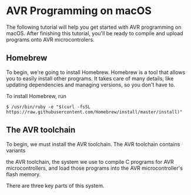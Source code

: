 # AVR Programming on macOS

The following tutorial will help you get started with AVR programming on macOS. After finishing this tutorial, you'll be ready to compile and upload programs onto AVR microcontrolers.

## Homebrew

To begin, we're going to install Homebrew. Homebrew is a tool that allows you to easily install other programs. It takes care of many details, like updating dependencies and managing versions, so you don't have to.

To install Homebrew, run
```
$ /usr/bin/ruby -e "$(curl -fsSL https://raw.githubusercontent.com/Homebrew/install/master/install)"
```
## The AVR toolchain

To begin, we must install the AVR toolchain. The AVR toolchain contains variants

the AVR toolchain, the system we use to compile C programs for AVR microcontrollers, and load those programs into the AVR microcontroller's flash memory.

There are three key parts of this system.

## 



